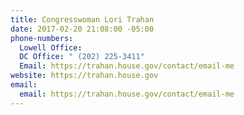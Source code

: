```yaml
---
title: Congresswoman Lori Trahan
date: 2017-02-20 21:08:00 -05:00
phone-numbers:
  Lowell Office: 
  DC Office: " (202) 225-3411"
  Email: https://trahan.house.gov/contact/email-me
website: https://trahan.house.gov
email:
  email: https://trahan.house.gov/contact/email-me
---
```


